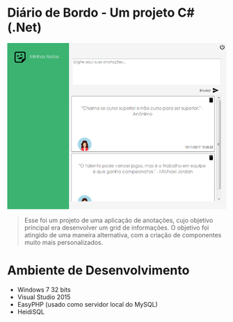# Diário de Bordo - Um projeto C# (.Net)

![ProjectScreenshot](https://raw.githubusercontent.com/Haple/Diario-de-Bordo/master/Screenshot.PNG)

> Esse foi um projeto de uma aplicação de anotações, cujo objetivo principal era desenvolver um grid de informações. O objetivo foi atingido de uma maneira alternativa, com a criação de componentes muito mais personalizados.

# Ambiente de Desenvolvimento

  - Windows 7 32 bits
  - Visual Studio 2015
  - EasyPHP (usado como servidor local do MySQL)
  - HeidiSQL

